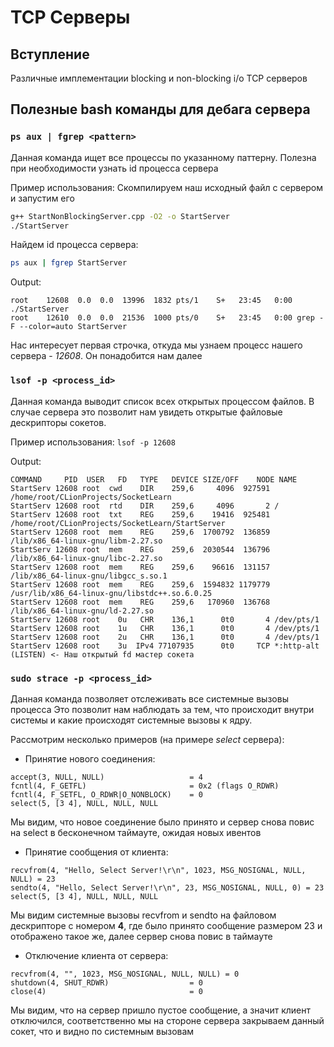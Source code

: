 # TCP Серверы

## Вступление
Различные имплементации blocking и non-blocking i/o TCP серверов

## Полезные bash команды для дебага сервера

### ```ps aux | fgrep <pattern>```
Данная команда ищет все процессы по указанному паттерну. Полезна при необходимости узнать id процесса сервера

Пример использования:
Скомпилируем наш исходный файл с сервером и запустим его
```bash
g++ StartNonBlockingServer.cpp -O2 -o StartServer
./StartServer
```

Найдем id процесса сервера:
```bash
ps aux | fgrep StartServer
```

Output:
```
root    12608  0.0  0.0  13996  1832 pts/1    S+   23:45   0:00 ./StartServer
root    12610  0.0  0.0  21536  1000 pts/0    S+   23:45   0:00 grep -F --color=auto StartServer
```

Нас интересует первая строчка, откуда мы узнаем процесс нашего сервера - *12608*. Он понадобится нам далее

###  ```lsof -p <process_id>```
Данная команда выводит список всех открытых процессом файлов. В случае сервера это позволит нам увидеть открытые файловые
дескрипторы сокетов.

Пример использования:
```lsof -p 12608```

Output:
```
COMMAND     PID  USER   FD   TYPE   DEVICE SIZE/OFF    NODE NAME
StartServ 12608 root  cwd    DIR    259,6     4096  927591 /home/root/CLionProjects/SocketLearn
StartServ 12608 root  rtd    DIR    259,6     4096       2 /
StartServ 12608 root  txt    REG    259,6    19416  925481 /home/root/CLionProjects/SocketLearn/StartServer
StartServ 12608 root  mem    REG    259,6  1700792  136859 /lib/x86_64-linux-gnu/libm-2.27.so
StartServ 12608 root  mem    REG    259,6  2030544  136796 /lib/x86_64-linux-gnu/libc-2.27.so
StartServ 12608 root  mem    REG    259,6    96616  131157 /lib/x86_64-linux-gnu/libgcc_s.so.1
StartServ 12608 root  mem    REG    259,6  1594832 1179779 /usr/lib/x86_64-linux-gnu/libstdc++.so.6.0.25
StartServ 12608 root  mem    REG    259,6   170960  136768 /lib/x86_64-linux-gnu/ld-2.27.so
StartServ 12608 root    0u   CHR    136,1      0t0       4 /dev/pts/1
StartServ 12608 root    1u   CHR    136,1      0t0       4 /dev/pts/1
StartServ 12608 root    2u   CHR    136,1      0t0       4 /dev/pts/1
StartServ 12608 root    3u  IPv4 77107935      0t0     TCP *:http-alt (LISTEN) <- Наш открытый fd мастер сокета
```
### ```sudo strace -p <process_id>```
Данная команда позволяет отслеживать все системные вызовы процесса
Это позволит нам наблюдать за тем, что происходит внутри системы и какие происходят системные вызовы к ядру.

Рассмотрим несколько примеров (на примере *select* сервера):

  * Принятие нового соединения:
```
accept(3, NULL, NULL)                   = 4
fcntl(4, F_GETFL)                       = 0x2 (flags O_RDWR)
fcntl(4, F_SETFL, O_RDWR|O_NONBLOCK)    = 0
select(5, [3 4], NULL, NULL, NULL
```

Мы видим, что новое соединение было принято и сервер снова повис на select в бесконечном таймауте, ожидая новых ивентов

  * Принятие сообщения от клиента:
```
recvfrom(4, "Hello, Select Server!\r\n", 1023, MSG_NOSIGNAL, NULL, NULL) = 23
sendto(4, "Hello, Select Server!\r\n", 23, MSG_NOSIGNAL, NULL, 0) = 23
select(5, [3 4], NULL, NULL, NULL
```

Мы видим системные вызовы recvfrom и sendto на файловом дескрипторе с номером **4**, где было принято сообщение размером 23 и отображено такое же, далее сервер снова повис
в таймауте

  * Отключение клиента от сервера:
```
recvfrom(4, "", 1023, MSG_NOSIGNAL, NULL, NULL) = 0
shutdown(4, SHUT_RDWR)                  = 0
close(4)                                = 0
```

Мы видим, что на сервер пришло пустое сообщение, а значит клиент отключился, соответственно мы на стороне сервера закрываем данный сокет, что и видно по системным вызовам